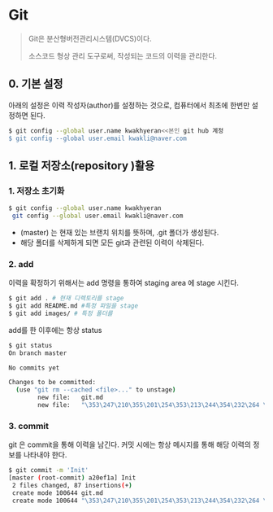 # Git

> Git은 분산형버전관리시스템(DVCS)이다.
>
> 소스코드 형상 관리 도구로써, 작성되는 코드의 이력을 관리한다.

## 0. 기본 설정

아래의 설정은 이력 작성자(author)를 설정하는 것으로, 컴퓨터에서 최초에 한번만 설정하면 된다.

~~~ bash
$ git config --global user.name kwakhyeran<<본인 git hub 계정
$ git config --global user.email kwakli@naver.com
~~~



## 1. 로컬 저장소(repository )활용

### 1. 저장소 초기화

~~~ bash
$ git config --global user.name kwakhyeran
 git config --global user.email kwakli@naver.com
~~~

* (master) 는 현재 있는 브랜치 위치를 뜻하며,  .git 폴더가 생성된다.
* 해당 폴더를 삭제하게 되면 모든 git과 관련된 이력이 삭제된다.

### 2. add 

이력을 확정하기 위해서는 add  명령을 통하여 staging area 에 stage 시킨다.

~~~ bash
$ git add . # 현재 디렉토리를 stage
$ git add README.md #특정 파일을 stage
$ git add images/ # 특정 폴더를
~~~



add를 한 이후에는 항상 status

~~~ bash
$ git status
On branch master

No commits yet

Changes to be committed:
  (use "git rm --cached <file>..." to unstage)
        new file:   git.md
        new file:   "\353\247\210\355\201\254\353\213\244\354\232\264 \352\270\260\354\2
~~~



### 3. commit

git 은 commit을 통해 이력을 남긴다. 커밋 시에는 항상 메시지를 통해 해당 이력의 정보를 나타내야 한다.

~~~ bash
$ git commit -m 'Init'
[master (root-commit) a20ef1a] Init
 2 files changed, 87 insertions(+)
 create mode 100644 git.md
 create mode 100644 "\353\247\210\355\201\254\353\213\244\354\232\264 \352\270\260\354\264\210.md"

~~~

